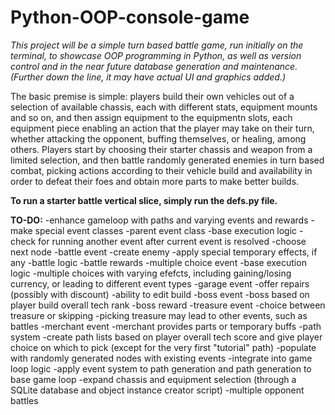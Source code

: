 # Python-OOP-console-game

*This project will be a simple turn based battle game, run initially on the terminal, to showcase OOP programming in Python, as well as version control and in the near future database generation and maintenance. (Further down the line, it may have actual UI and graphics added.)*

The basic premise is simple: players build their own vehicles out of a selection of available chassis, each with different stats, equipment mounts and so on, and then assign equipment to the equipmentn slots, each equipment piece enabling an action that the player may take on their turn, whether attacking the opponent, buffing themselves, or healing, among others.
Players start by choosing their starter chassis and weapon from a limited selection, and then battle randomly generated enemies in turn based combat, picking actions according to their vehicle build and availability in order to defeat their foes and obtain more parts to make better builds.

**To run a starter battle vertical slice, simply run the defs.py file.**

**TO-DO:**
-enhance gameloop with paths and varying events and rewards
    -make special event classes
        -parent event class
            -base execution logic
            -check for running another event after current event is resolved
            -choose next node
        -battle event
            -create enemy
            -apply special temporary effects, if any
            -battle logic
            -battle rewards
        -multiple choice event
            -base execution logic
            -multiple choices with varying efefcts, including gaining/losing currency, or leading to different event types
        -garage event
            -offer repairs (possibly with discount)
            -ability to edit build
        -boss event
            -boss based on player build overall tech rank
            -boss reward
        -treasure event
            -choice between treasure or skipping
            -picking treasure may lead to other events, such as battles
        -merchant event
            -merchant provides parts or temporary buffs
    -path system
        -create path lists based on player overall tech score and give player choice on which to pick (except for the very first "tutorial" path)
        -populate with randomly generated nodes with existing events
    -integrate into game loop logic
        -apply event system to path generation and path generation to base game loop
-expand chassis and equipment selection (through a SQLite database and object instance creator script)
-multiple opponent battles